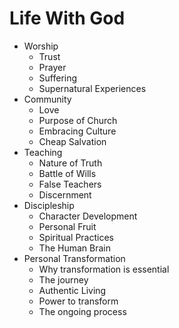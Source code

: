 # Life With God

- Worship
    - Trust
    - Prayer
    - Suffering
    - Supernatural Experiences
- Community
    - Love
    - Purpose of Church
    - Embracing Culture
    - Cheap Salvation
- Teaching
    - Nature of Truth
    - Battle of Wills
    - False Teachers
    - Discernment
- Discipleship
    - Character Development
    - Personal Fruit
    - Spiritual Practices
    - The Human Brain
- Personal Transformation
    - Why transformation is essential
    - The journey
    - Authentic Living
    - Power to transform
    - The ongoing process
